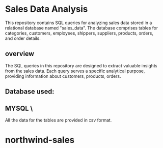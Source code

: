 # Sales Data Analysis

This repository contains SQL queries for analyzing sales data stored in a relational database named "sales_data". The database comprises tables for categories, customers, employees, shippers, suppliers, products, orders, and order details.
## overview

The SQL queries in this repository are designed to extract valuable insights from the sales data. Each query serves a specific analytical purpose, providing information about customers, products, orders.

Database used:
- 
MYSQL \
--
All the data for the tables are provided in csv format.
# northwind-sales
